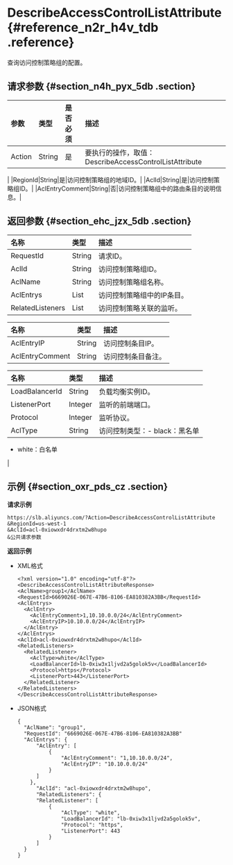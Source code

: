 # DescribeAccessControlListAttribute {#reference_n2r_h4v_tdb .reference}

查询访问控制策略组的配置。

## 请求参数 {#section_n4h_pyx_5db .section}

|参数|类型|是否必须|描述|
|:-|:-|:---|:-|
|Action|String|是|要执行的操作，取值：DescribeAccessControlListAttribute

|
|RegionId|String|是|访问控制策略组的地域ID。|
|AclId|String|是|访问控制策略组ID。|
|AclEntryComment|String|否|访问控制策略组中的路由条目的说明信息。|

## 返回参数 {#section_ehc_jzx_5db .section}

|名称|类型|描述|
|:-|:-|:-|
|RequestId|String|请求ID。|
|AclId|String|访问控制策略组ID。|
|AclName|String|访问控制策略组名称。|
|AclEntrys|List|访问控制策略组中的IP条目。|
|RelatedListeners|List|访问控制策略关联的监听。|

|名称|类型|描述|
|:-|:-|:-|
|AclEntryIP|String|访问控制条目IP。|
|AclEntryComment|String|访问控制条目备注。|

|名称|类型|描述|
|:-|:-|:-|
|LoadBalancerId|String|负载均衡实例ID。|
|ListenerPort|Integer|监听的前端端口。|
|Protocol|Integer|监听协议。|
|AclType|String|访问控制类型：-   black：黑名单
-   white：白名单

|

## 示例 {#section_oxr_pds_cz .section}

**请求示例**

```
https://slb.aliyuncs.com/?Action=DescribeAccessControlListAttribute
&RegionId=us-west-1
&AclId=acl-0xiowxdr4drxtm2w8hupo
&公共请求参数
```

**返回示例**

-   XML格式

    ```
    <?xml version="1.0" encoding="utf-8"?>
    <DescribeAccessControlListAttributeResponse>
    <AclName>group1</AclName>
    <RequestId>6669026E-067E-47B6-8106-EA810382A3BB</RequestId>
    <AclEntrys>
      <AclEntry>
        <AclEntryComment>1,10.10.0.0/24</AclEntryComment>
        <AclEntryIP>10.10.0.0/24</AclEntryIP>
      </AclEntry>
    </AclEntrys>
    <AclId>acl-0xiowxdr4drxtm2w8hupo</AclId>
    <RelatedListeners>
      <RelatedListener>
        <AclType>white</AclType>
        <LoadBalancerId>lb-0xiw3x1ljvd2a5golok5v</LoadBalancerId>
        <Protocol>https</Protocol>
        <ListenerPort>443</ListenerPort>
      </RelatedListener>
    </RelatedListeners>
    </DescribeAccessControlListAttributeResponse>
    ```

-   JSON格式

    ```
    {
      "AclName": "group1",
      "RequestId": "6669026E-067E-47B6-8106-EA810382A3BB"
      "AclEntrys": {
          "AclEntry": [
              {
                  "AclEntryComment": "1,10.10.0.0/24",
                  "AclEntryIP": "10.10.0.0/24"
              }
          ]
        },
          "AclId": "acl-0xiowxdr4drxtm2w8hupo",
          "RelatedListeners": {
          "RelatedListener": [
              {
                  "AclType": "white",
                  "LoadBalancerId": "lb-0xiw3x1ljvd2a5golok5v",
                  "Protocol": "https",
                  "ListenerPort": 443
              }
          ]
      }
    }
    ```


